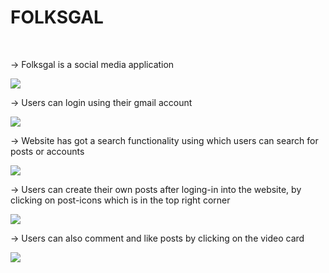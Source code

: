 <h1>FOLKSGAL</h1>
</br>
<p> -> Folksgal is a social media application</p>
<img src="https://user-images.githubusercontent.com/75423063/180600544-f50faa50-8b44-4971-837d-ab088ff0175b.png"/>
</br>
<p>-> Users can login using their gmail account</p>
<img src="https://user-images.githubusercontent.com/75423063/180600649-17c91bb0-6ee8-4fc5-87b6-37877a27de25.png"/>
</br>
<p>-> Website has got a search functionality using which users can search for posts or accounts</p>
<img src="https://user-images.githubusercontent.com/75423063/180600739-ac13fd72-f2b3-4fd5-ace9-30e6ba59f35a.png"/>
</br>
<p>-> Users can create their own posts after loging-in into the website, by clicking on post-icons which is in the top right corner</p>
<img src="https://user-images.githubusercontent.com/75423063/180600796-fd028527-f83f-4e26-b7da-ffcebcde9f67.png"/>
</br>
<p>-> Users can also comment and like posts by clicking on the video card</p>
<img src="https://user-images.githubusercontent.com/75423063/180600922-ab6d2c8f-990d-4168-9d0b-a463baba2959.png"/>




